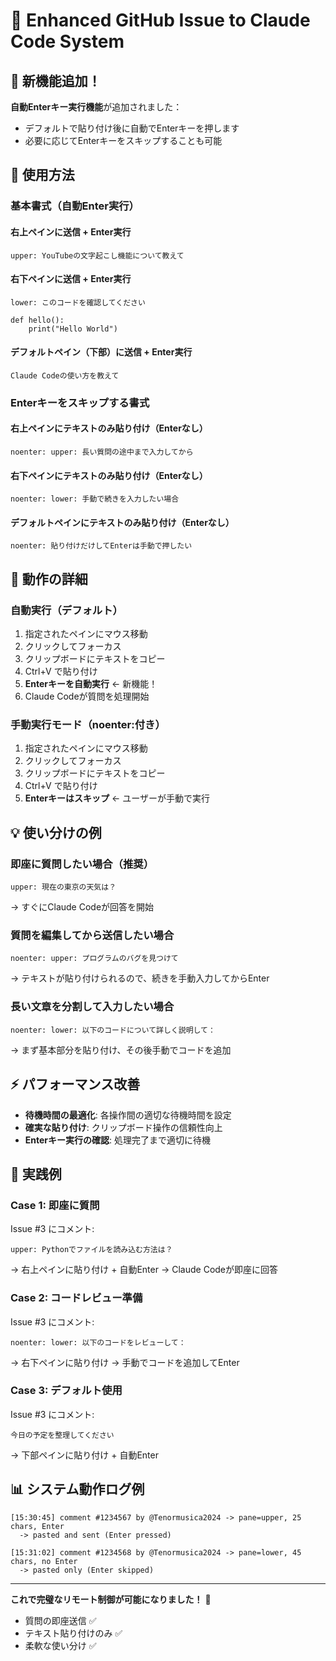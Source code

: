# 📧 Enhanced GitHub Issue to Claude Code System

## 🚀 新機能追加！

**自動Enterキー実行機能**が追加されました：
- デフォルトで貼り付け後に自動でEnterキーを押します
- 必要に応じてEnterキーをスキップすることも可能

## 📝 使用方法

### 基本書式（自動Enter実行）

#### 右上ペインに送信 + Enter実行
```
upper: YouTubeの文字起こし機能について教えて
```

#### 右下ペインに送信 + Enter実行  
```
lower: このコードを確認してください

def hello():
    print("Hello World")
```

#### デフォルトペイン（下部）に送信 + Enter実行
```
Claude Codeの使い方を教えて
```

### Enterキーをスキップする書式

#### 右上ペインにテキストのみ貼り付け（Enterなし）
```
noenter: upper: 長い質問の途中まで入力してから
```

#### 右下ペインにテキストのみ貼り付け（Enterなし）
```
noenter: lower: 手動で続きを入力したい場合
```

#### デフォルトペインにテキストのみ貼り付け（Enterなし）
```
noenter: 貼り付けだけしてEnterは手動で押したい
```

## 🔧 動作の詳細

### 自動実行（デフォルト）
1. 指定されたペインにマウス移動
2. クリックしてフォーカス
3. クリップボードにテキストをコピー
4. Ctrl+V で貼り付け
5. **Enterキーを自動実行** ← 新機能！
6. Claude Codeが質問を処理開始

### 手動実行モード（noenter:付き）
1. 指定されたペインにマウス移動
2. クリックしてフォーカス  
3. クリップボードにテキストをコピー
4. Ctrl+V で貼り付け
5. **Enterキーはスキップ** ← ユーザーが手動で実行

## 💡 使い分けの例

### 即座に質問したい場合（推奨）
```
upper: 現在の東京の天気は？
```
→ すぐにClaude Codeが回答を開始

### 質問を編集してから送信したい場合
```
noenter: upper: プログラムのバグを見つけて
```
→ テキストが貼り付けられるので、続きを手動入力してからEnter

### 長い文章を分割して入力したい場合
```
noenter: lower: 以下のコードについて詳しく説明して：
```
→ まず基本部分を貼り付け、その後手動でコードを追加

## ⚡ パフォーマンス改善

- **待機時間の最適化**: 各操作間の適切な待機時間を設定
- **確実な貼り付け**: クリップボード操作の信頼性向上  
- **Enterキー実行の確認**: 処理完了まで適切に待機

## 🔗 実践例

### Case 1: 即座に質問
Issue #3 にコメント:
```
upper: Pythonでファイルを読み込む方法は？
```
→ 右上ペインに貼り付け + 自動Enter → Claude Codeが即座に回答

### Case 2: コードレビュー準備
Issue #3 にコメント:
```
noenter: lower: 以下のコードをレビューして：

```
→ 右下ペインに貼り付け → 手動でコードを追加してEnter

### Case 3: デフォルト使用
Issue #3 にコメント:
```
今日の予定を整理してください
```
→ 下部ペインに貼り付け + 自動Enter

## 📊 システム動作ログ例

```
[15:30:45] comment #1234567 by @Tenormusica2024 -> pane=upper, 25 chars, Enter
  -> pasted and sent (Enter pressed)

[15:31:02] comment #1234568 by @Tenormusica2024 -> pane=lower, 45 chars, no Enter  
  -> pasted only (Enter skipped)
```

---

**これで完璧なリモート制御が可能になりました！** 🎉
- 質問の即座送信 ✅
- テキスト貼り付けのみ ✅  
- 柔軟な使い分け ✅